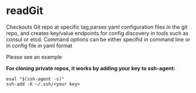 # readGit
Checkouts Git repo at specific tag,parses yaml configuration files in the git repo, and creates key/value endpoints for config discovery in tools such as consul or etcd. Command options can be either specifid in command line or in config file in yaml format

Please see an example

**For cloning private repos, it works by adding your key to ssh-agent:**
```
eval "$(ssh-agent -s)"
ssh-add -K ~/.ssh/<your key>
```
